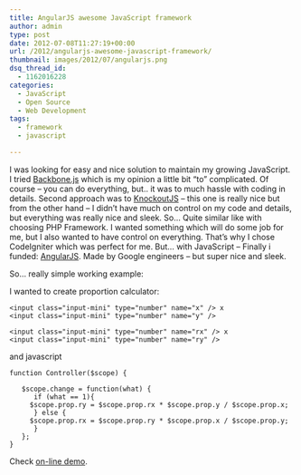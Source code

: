 ```yaml
---
title: AngularJS awesome JavaScript framework
author: admin
type: post
date: 2012-07-08T11:27:19+00:00
url: /2012/angularjs-awesome-javascript-framework/
thumbnail: images/2012/07/angularjs.png
dsq_thread_id:
  - 1162016228
categories:
  - JavaScript
  - Open Source
  - Web Development
tags:
  - framework
  - javascript

---
```

I was looking for easy and nice solution to maintain my growing JavaScript. I tried [Backbone.js][1] which is my opinion a little bit &#8220;to&#8221; complicated. Of course &#8211; you can do everything, but.. it was to much hassle with coding in details. Second approach was to [KnockoutJS][2] &#8211; this one is really nice but from the other hand &#8211; I didn&#8217;t have much on control on my code and details, but everything was really nice and sleek. So&#8230; Quite similar like with choosing PHP Framework. I wanted something which will do some job for me, but I also wanted to have control on everything. That&#8217;s why I chose CodeIgniter which was perfect for me. But&#8230; with JavaScript &#8211; Finally i funded: [AngularJS](http://angularjs.org/). Made by Google engineers &#8211; but super nice and sleek.

<!--more-->

So&#8230; really simple working example:

I wanted to create proportion calculator:

```
<input class="input-mini" type="number" name="x" /> x
<input class="input-mini" type="number" name="y" />

<input class="input-mini" type="number" name="rx" /> x
<input class="input-mini" type="number" name="ry" />
```


and javascript


```
function Controller($scope) {

   $scope.change = function(what) {
      if (what == 1){
	 $scope.prop.ry = $scope.prop.rx * $scope.prop.y / $scope.prop.x;
      } else {
	 $scope.prop.rx = $scope.prop.ry * $scope.prop.x / $scope.prop.y;
      }
   };
}
```


Check [on-line demo](http://jsfiddle.net/slav123/beDRU/).

 [1]: http://www.spidersoft.com.au/2012/collection-of-backbone-js-tutorials/ "Collection of Backbone.js tutorials"
 [2]: http://www.spidersoft.com.au/2012/collection-of-knockout-js-tutorials/ "Collection of Knockout.js tutorials"